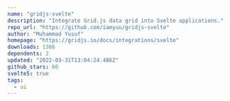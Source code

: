 ```yaml
---
name: "gridjs-svelte"
description: "Integrate Grid.js data grid into Svelte applications."
repo_url: "https://github.com/iamyuu/gridjs-svelte"
author: "Muhammad Yusuf"
homepage: "https://gridjs.io/docs/integrations/svelte"
downloads: 1306
dependents: 2
updated: "2022-03-31T13:04:24.486Z"
github_stars: 60
svelte5: true
tags: 
  - ui
---
```

